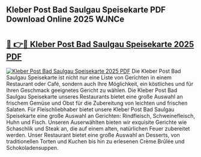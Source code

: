 ## Kleber Post Bad Saulgau Speisekarte PDF Download Online 2025 WJNCe

# <h2><a href="http://gce8fvp.nevu.top/?p=Kleber+Post+Bad+Saulgau+Speisekarte">🔗 👉🔴 Kleber Post Bad Saulgau Speisekarte 2025 PDF</a></h2>

[![Kleber Post Bad Saulgau Speisekarte 2025 PDF](https://i.imgur.com/dBaPXMq.png)](http://gce8fvp.nevu.top/?p=Kleber+Post+Bad+Saulgau+Speisekarte)
Die Kleber Post Bad Saulgau Speisekarte ist nicht nur eine Liste von Gerichten in einem Restaurant oder Café, sondern auch Ihre Möglichkeit, ein köstliches und für Ihren Geschmack geeignetes Gericht zu wählen. Die Kleber Post Bad Saulgau Speisekarte unseres Restaurants bietet eine große Auswahl an frischem Gemüse und Obst für die Zubereitung von leichten und frischen Salaten. Für Fleischliebhaber bietet unsere Kleber Post Bad Saulgau Speisekarte eine große Auswahl an Gerichten: Rindfleisch, Schweinefleisch, Huhn und Fisch. Unseren Auserwählten bieten wir exquisite Gerichte wie Schaschlik und Steak an, die auf einem alten, natürlichen Feuer zubereitet werden. Unser Restaurant bietet eine große Auswahl an Desserts, von traditionellen Torten und Kuchen bis hin zu erlesenen Crème Brûlée und Schokoladensuppen.
